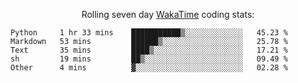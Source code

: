 <!--<p align="center">
  <img width="auto" src ="https://github-readme-stats.vercel.app/api/top-langs/?username=syrkis&layout=compact&hide_border=true&theme=darcula&bg_color=00000000&langs_count=6&hide=jupyter%20notebook,JavaScript,HTML" width = 400>
      <img src ="https://github-readme-streak-stats.herokuapp.com?user=syrkis&theme=darcula&hide_border=true&background=FFFFFF00" width = 400>

</p>-->
<p align="center">Rolling seven day <a href='https://wakatime.com/'> WakaTime</a> coding stats:</p>
<!--START_SECTION:waka-->

```text
Python     1 hr 33 mins    ███████████▒░░░░░░░░░░░░░   45.23 %
Markdown   53 mins         ██████▒░░░░░░░░░░░░░░░░░░   25.78 %
Text       35 mins         ████▒░░░░░░░░░░░░░░░░░░░░   17.21 %
sh         19 mins         ██▒░░░░░░░░░░░░░░░░░░░░░░   09.49 %
Other      4 mins          ▓░░░░░░░░░░░░░░░░░░░░░░░░   02.28 %
```

<!--END_SECTION:waka-->

